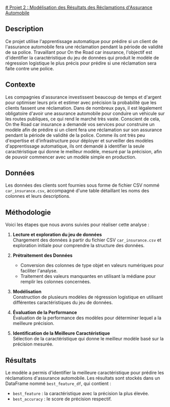 [# Projet 2 : Modélisation des Résultats des Réclamations d'Assurance Automobile]()

## Description  
Ce projet utilise l'apprentissage automatique pour prédire si un client de l'assurance automobile fera une réclamation pendant la période de validité de sa police. Travaillant pour On the Road car insurance, l'objectif est d'identifier la caractéristique du jeu de données qui produit le modèle de régression logistique le plus précis pour prédire si une réclamation sera faite contre une police.

## Contexte  
Les compagnies d'assurance investissent beaucoup de temps et d'argent pour optimiser leurs prix et estimer avec précision la probabilité que les clients fassent une réclamation. Dans de nombreux pays, il est légalement obligatoire d'avoir une assurance automobile pour conduire un véhicule sur les routes publiques, ce qui rend le marché très vaste. Conscient de cela, On the Road car insurance a demandé vos services pour construire un modèle afin de prédire si un client fera une réclamation sur son assurance pendant la période de validité de la police. Comme ils ont très peu d'expertise et d'infrastructure pour déployer et surveiller des modèles d'apprentissage automatique, ils ont demandé à identifier la seule caractéristique qui donne le meilleur modèle, mesuré par la précision, afin de pouvoir commencer avec un modèle simple en production.

## Données  
Les données des clients sont fournies sous forme de fichier CSV nommé `car_insurance.csv`, accompagné d'une table détaillant les noms des colonnes et leurs descriptions.

## Méthodologie  
Voici les étapes que nous avons suivies pour réaliser cette analyse :

1. **Lecture et exploration du jeu de données**  
   Chargement des données à partir du fichier CSV `car_insurance.csv` et exploration initiale pour comprendre la structure des données.

2. **Prétraitement des Données**  
   - Conversion des colonnes de type objet en valeurs numériques pour faciliter l'analyse.
   - Traitement des valeurs manquantes en utilisant la médiane pour remplir les colonnes concernées.

3. **Modélisation**  
   Construction de plusieurs modèles de régression logistique en utilisant différentes caractéristiques du jeu de données.

4. **Évaluation de la Performance**  
   Évaluation de la performance des modèles pour déterminer lequel a la meilleure précision.

5. **Identification de la Meilleure Caractéristique**  
   Sélection de la caractéristique qui donne le meilleur modèle basé sur la précision mesurée.

## Résultats  
Le modèle a permis d'identifier la meilleure caractéristique pour prédire les réclamations d'assurance automobile. Les résultats sont stockés dans un DataFrame nommé `best_feature_df`, qui contient :
- `best_feature` : la caractéristique avec la précision la plus élevée.
- `best_accuracy` : le score de précision respectif.